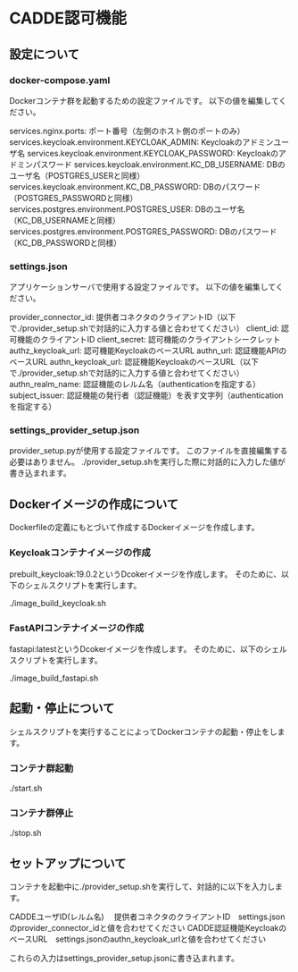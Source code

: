 # CADDE認可機能


## 設定について

### docker-compose.yaml

Dockerコンテナ群を起動するための設定ファイルです。
以下の値を編集してください。

services.nginx.ports: ポート番号（左側のホスト側のポートのみ）
services.keycloak.environment.KEYCLOAK_ADMIN: Keycloakのアドミンユーザ名
services.keycloak.environment.KEYCLOAK_PASSWORD: Keycloakのアドミンパスワード
services.keycloak.environment.KC_DB_USERNAME: DBのユーザ名（POSTGRES_USERと同様）
services.keycloak.environment.KC_DB_PASSWORD: DBのパスワード（POSTGRES_PASSWORDと同様）
services.postgres.environment.POSTGRES_USER: DBのユーザ名（KC_DB_USERNAMEと同様）
services.postgres.environment.POSTGRES_PASSWORD: DBのパスワード（KC_DB_PASSWORDと同様）

### settings.json

アプリケーションサーバで使用する設定ファイルです。
以下の値を編集してください。

provider_connector_id: 提供者コネクタのクライアントID（以下で./provider_setup.shで対話的に入力する値と合わせてください）
client_id: 認可機能のクライアントID
client_secret: 認可機能のクライアントシークレット
authz_keycloak_url: 認可機能KeycloakのベースURL
authn_url: 認証機能APIのベースURL
authn_keycloak_url: 認証機能KeycloakのベースURL（以下で./provider_setup.shで対話的に入力する値と合わせてください）
authn_realm_name: 認証機能のレルム名（authenticationを指定する）
subject_issuer: 認証機能の発行者（認証機能）を表す文字列（authenticationを指定する）

### settings_provider_setup.json

provider_setup.pyが使用する設定ファイルです。
このファイルを直接編集する必要はありません。
./provider_setup.shを実行した際に対話的に入力した値が書き込まれます。


## Dockerイメージの作成について

Dockerfileの定義にもとづいて作成するDockerイメージを作成します。

### Keycloakコンテナイメージの作成

prebuilt_keycloak:19.0.2というDcokerイメージを作成します。
そのために、以下のシェルスクリプトを実行します。

./image_build_keycloak.sh

### FastAPIコンテナイメージの作成

fastapi:latestというDcokerイメージを作成します。
そのために、以下のシェルスクリプトを実行します。

./image_build_fastapi.sh


## 起動・停止について

シェルスクリプトを実行することによってDockerコンテナの起動・停止をします。

### コンテナ群起動

./start.sh

### コンテナ群停止

./stop.sh


## セットアップについて

コンテナを起動中に./provider_setup.shを実行して、対話的に以下を入力します。

CADDEユーザID(レルム名)　
提供者コネクタのクライアントID　settings.jsonのprovider_connector_idと値を合わせてください
CADDE認証機能KeycloakのベースURL　settings.jsonのauthn_keycloak_urlと値を合わせてください

これらの入力はsettings_provider_setup.jsonに書き込まれます。
